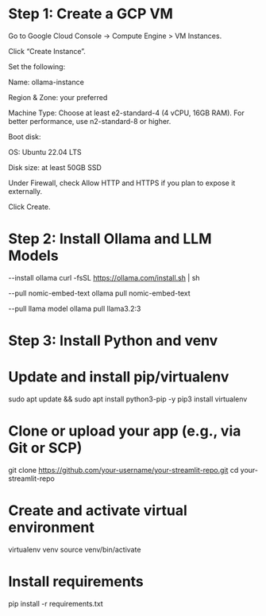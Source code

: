 # Step 1: Create a GCP VM
Go to Google Cloud Console → Compute Engine > VM Instances.

Click “Create Instance”.

Set the following:

Name: ollama-instance

Region & Zone: your preferred

Machine Type: Choose at least e2-standard-4 (4 vCPU, 16GB RAM). For better performance, use n2-standard-8 or higher.

Boot disk:

OS: Ubuntu 22.04 LTS

Disk size: at least 50GB SSD

Under Firewall, check Allow HTTP and HTTPS if you plan to expose it externally.

Click Create.

# Step 2: Install Ollama and LLM Models
--install ollama
curl -fsSL https://ollama.com/install.sh | sh

--pull nomic-embed-text
ollama pull nomic-embed-text

--pull llama model
ollama pull llama3.2:3

# Step 3: Install Python and venv
# Update and install pip/virtualenv
sudo apt update && sudo apt install python3-pip -y
pip3 install virtualenv

# Clone or upload your app (e.g., via Git or SCP)
git clone https://github.com/your-username/your-streamlit-repo.git
cd your-streamlit-repo

# Create and activate virtual environment
virtualenv venv
source venv/bin/activate

# Install requirements
pip install -r requirements.txt
